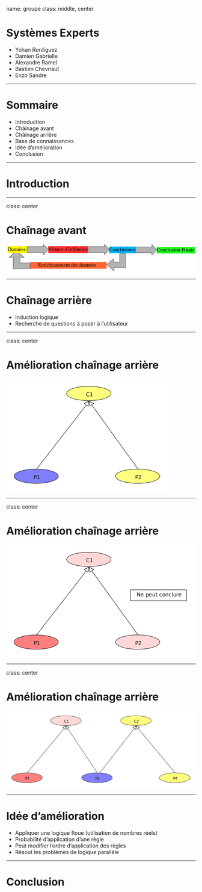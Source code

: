 name: groupe
class: middle, center

# Systèmes Experts

* Yohan Rordiguez
* Damien Gabrielle
* Alexandre Ramel
* Bastien Chevriaut
* Enzo Sandre

---

# Sommaire

* Introduction
* Châinage avant
* Châinage arrière
* Base de connaissances
* Idée d’amélioration
* Conclusion

---

# Introduction

---

class: center
# Chaînage avant

![image](5.png)

---

# Chaînage arrière

* Induction logique
* Recherche de questions à poser à l’utilisateur

---

class: center
# Amélioration chaînage arrière

![image](1.png)

---

class: center
# Amélioration chaînage arrière

![image](2.png)

---

class: center
# Amélioration chaînage arrière

![image](4.png)

---

# Idée d’amélioration

* Appliquer une logique floue (utilisation de nombres réels)
 * Probabilité d’application d’une règle
 * Peut modifier l’ordre d’application des règles
 * Résout les problèmes de logique parallèle

---

# Conclusion
